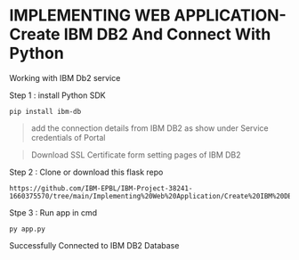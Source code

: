 # IMPLEMENTING WEB APPLICATION-Create IBM DB2 And Connect With Python
Working with IBM Db2 service 

Step 1 : install Python SDK 

```
pip install ibm-db
```

> add the connection details from IBM DB2 as show under Service credentials of Portal

> Download SSL Certificate form setting pages of IBM DB2


Step 2 : Clone or download this flask repo

```
https://github.com/IBM-EPBL/IBM-Project-38241-1660375570/tree/main/Implementing%20Web%20Application/Create%20IBM%20DB2%20With%20Python
```

Stpe 3 : Run app in cmd 

```
py app.py
``` 

Successfully Connected to IBM DB2 Database


